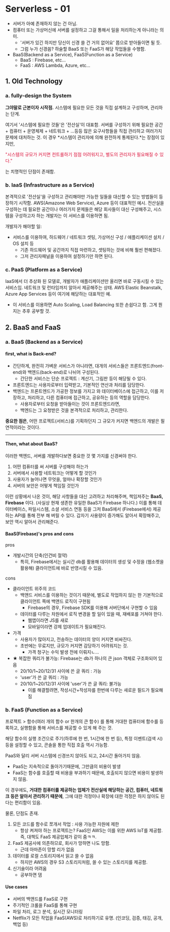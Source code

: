 # Serverless - 01

- 서버가 아예 존재하지 않는 건 아님.
- 컴퓨터 또는 가상머신에 서버를 설정하고 그걸 통해서 일을 처리하는게 아니라는 의미.
  - '서버가 있긴 하지만 당신이 신경 쓸 건 거의 없어요' 쯤으로 받아들이면 될 듯.
  - 그럼 누가 신경씀? 하술할 BaaS 또는 FaaS가 해당 작업들을 수행함.
- BaaS(Backend as a Service), FaaS(Function as a Service)
  - BaaS : Firebase, etc...
  - FaaS : AWS Lambda, Azure, etc...



## 1. Old Technology

### a. fully-design the System

**그야말로 근본이자 시작점.** 시스템에 필요한 모든 것을 직접 설계하고 구성하며, 관리하는 단계.

여기서 '시스템에 필요한 것들'은 '전산실'이 대표함. 서버를 구성하기 위해 필요한 공간 + 컴퓨터 + 운영체제 + 네트워크 + ...등등 많은 요구사항들을 직접 관리하고 여러가지 문제에 대처하는 것. 이 경우 *시스템이 관리자에 의해 완전하게 통제된다.*는 장점이 있지만, 

<p style="color: crimson">"시스템의 규모가 커지면 컨트롤하기 점점 어려워지고, 별도의 관리자가 필요해질 수 있다."</p> 

는 치명적인 단점이 존재함.

### b. IaaS (Infrastructure as a Service)

본격적으로 '전산실'을 구성하고 관리해야만 가능한 일들을 대신할 수 있는 방법들이 등장하기 시작함. AWS(Amazone Web Service), Azure 등이 대표적인 예시. 전산실을 구성하는 데 필요한 공간이나 여러가지 문제들은 해당 회사들이 대신 구성해주고, 시스템을 구성하고자 하는 개발자는 이 서비스를 이용하면 됨. 

개발자가 해야할 일:

- 서비스를 이용하여, 하드웨어 / 네트워크 셋팅, 가상머신 구성 / 애플리케이션 설치 / OS 설치 등
  - 기존 하드웨어 및 공간까지 직접 마련하고, 셋팅하는 것에 비해 훨씬 편해졌다.
  - 그저 관리자패널을 이용하여 설정하기만 하면 된다.

### c. PaaS (Platform as a Service)

IaaS에서 더 추상화 된 모델로, 개발자가 애플리케이션만 올리면 바로 구동시킬 수 있는 서비스임. 네트워크 및 런타임까지 알아서 제공해주는 상태. AWS Elastic Beanstalk, Azure App Services 등이 여기에 해당하는 대표적인 예. 

- 이 서비스를 이용하면 Auto Scaling, Load Balancing 또한 손쉽다고 함. 그게 뭔지는 추후 공부할 것.



## 2. BaaS and FaaS

### a. BaaS (Backend as a Service)

#### first, what is Back-end?

- 간단하게, 완전히 가벼운 서비스가 아니라면, 대개의 서비스들은 프론트엔드(front-end)와 백엔드(back-end)로 나뉘어 구성된다.
  - 간단한 서비스는 단순 프로젝트 : 계산기, 그림판 등이 해당될 수 있다.
- 프론트엔드는 사용자로부터 입력받고, 기본적인 연산과 처리를 담당한다.
- 백엔드는 프론트엔드가 가공한 정보를 가지고 와 데이터베이스에 접근하고, 이를 저장하고, 처리하고, 다른 컴퓨터에 접근하고, 공유하는 등의 역할을 담당한다.
  - 사용자로부터 요청을 받아들이는 것이 프론트엔드라면,
  - 백엔드는 그 요청받은 것을 본격적으로 처리하고, 관리한다.

**중요한 점은**, 어떤 프로젝트(서비스)를 기획하던지 그 규모가 커지면 백엔드의 개발은 필연적이라는 것이다.

***

#### Then, what about BaaS?

이러한 백엔드, 서버를 개발하다보면 중요한 것 몇 가지를 신경써야 한다.

1. 어떤 컴퓨터를 써 서버를 구성해야 하는가
2. 서버에서 사용할 네트워크는 어떻게 할 것인가
3. 사용자가 늘어나면 무엇을, 얼마나 확장할 것인가
4. 서버의 보안은 어떻게 책임질 것인가

이런 상황에서 나온 것이, 해당 사항들을 대신 고려하고 처리해주며, 책임져주는 **BaaS, Firebase** 이다. (사실상 현재 생존한 유일한 BaaS가 Firebase 하나다.) 이를 통해 데이터베이스, 파일시스템, 소셜 서비스 연동 등을 그저 BaaS에서 (Firebase에서) 제공하는 API를 통해 전부 해 버릴 수 있다. 갑자기 사용량이 증가해도 알아서 확장해주고, 보안 역시 알아서 관리해준다.

#### BaaS(Firebase)'s pros and cons

pros

- 개발시간의 단축(인건비 절약)
  - 특히, Firebase에서는 실시간 db를 활용해 데이터의 생성 및 수정을 (웹소켓을 활용해) 클라이언트에 바로 반영시킬 수 있음.

cons

- 클라이언트 위주의 코드
  - 백앤드 서비스를 이용하는 것이기 때문에, 별도로 작업하지 않는 한 기본적으로 클라이언트 쪽에 백앤드 로직이 구현됨
    - Firebase의 경우, Firebase SDK를 이용해 서버단에서 구현할 수 있음
  - 데이터를 다루는 차원에서 로직 변경을 할 일이 있을 때, 재배포를 거쳐야 한다.
    - 웹앱이라면 JS를 새로
    - 모바일이라면 강제 업데이트가 필요해진다.
- 가격
  - 사용자가 많아지고, 전송하는 데이터의 양이 커지면 비싸진다.
  - 초반에는 무료지만, 규모가 커지면 감당하기 어려워지는 것.
    - 가격 청구는 수익 발생 전에 이뤄지ㄴ...
- ★ 복잡한 쿼리가 불가능: Firebase는 db가 하나의 큰 json 객체로 구조화되어 있음
  - 20/10/1~20/12/31 사이에 쓴 글 쿼리 : 가능
  - 'user'가 쓴 글 쿼리 : 가능
  - 20/10/1~20/12/31 사이에 'user'가 쓴 글 쿼리: 불가능
    - 이를 해결할려면, 작성시간+작성자를 한번에 다루는 새로운 필드가 필요해짐



### b. FaaS (Function as a Service)

프로젝트 > 함수(여러 개의 함수 or 한개의 큰 함수) 를 통해 거대한 컴퓨터에 함수를 등록하고, 실행함을 통해 서비스를 제공할 수 있게 해 주는 것.

해당 함수의 실행 조건으로 주기(하루에 한 번, 1시간에 한 번 등), 특정 이벤트(검색 시) 등을 설정할 수 있고, 콘솔을 통한 직접 호출 역시 가능함.

PaaS와 달리 서버 시스템에 신경쓰지 않아도 되고, 24시간 돌아가지 않음.

- PaaS는 지속적으로 돌아가기때문에, 그만큼의 비용이 발생
- FaaS는 함수를 호출할 때 비용을 부과하기 때문에, 호출되지 않으면 비용이 발생하지 않음.

이 경우에도, **거대한 컴퓨터를 제공하는 업체가 전산실에 해당하는 공간, 컴퓨터, 네트워크 등은 알아서 관리하기 때문에**, 그에 대한 걱정이나 확장에 대한 걱정은 하지 않아도 된다는 편리함이 있음.

물론, 단점도 존재.

1. 모든 코드를 함수로 쪼개서 작업 : 사용 가능한 자원에 제한
   - 항상 켜져야 하는 프로젝트는? FaaS인 AWS는 이를 위한 AWS IoT를 제공함. 즉, 대책도 FaaS 제공업체가 같이 줌ㅋㅋ.
2. FaaS 제공사에 의존하므로, 회사가 망하면 나도 망함.
   - 근데 아마존이 망할 리가 없음
3. 데이터를 로컬 스토리지에서 읽고 쓸 수 없음
   - 하지만 AWS의 경우 S3 스토리지처럼, 쓸 수 있는 스토리지를 제공함.
4. 신기술이라 어려움
   - 공부하면 댐

#### Use cases

- 서버의 백앤드를 FaaS로 구현
- 주기적인 크롤을 FaaS를 통해 구현
- 파일 처리, 로그 분석, 실시간 모니터링
- Netflix가 모든 작업을 FaaS(AWS)로 처리하기로 유명. (인코딩, 검증, 태깅, 공개, 백업 등)

